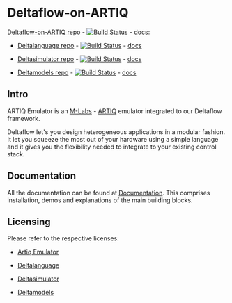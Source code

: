 # Deltaflow-on-ARTIQ

[Deltaflow-on-ARTIQ repo](https://github.com/riverlane/deltaflow-on-artiq) -
[![Build Status](http://jenkins-riverlane.northeurope.cloudapp.azure.com/buildStatus/icon?job=deltaflow-on-artiq_multibranch_build%2Fdev)](http://jenkins-riverlane.northeurope.cloudapp.azure.com/job/deltaflow-on-artiq_multibranch_build/job/dev/) -
[docs](https://riverlane.github.io/deltaflow-on-artiq):

- [Deltalanguage repo](https://github.com/riverlane/deltalanguage) -
[![Build Status](http://jenkins-riverlane.northeurope.cloudapp.azure.com/buildStatus/icon?job=deltalanguage_multibranch_build%2Fdev)](http://jenkins-riverlane.northeurope.cloudapp.azure.com/job/deltalanguage_multibranch_build/job/dev/) -
[docs](https://riverlane.github.io/deltalanguage)

- [Deltasimulator repo](https://github.com/riverlane/deltasimulator) -
[![Build Status](http://jenkins-riverlane.northeurope.cloudapp.azure.com/buildStatus/icon?job=deltasimulator_multibranch_build%2Fdev)](http://jenkins-riverlane.northeurope.cloudapp.azure.com/job/deltasimulator_multibranch_build/job/dev/) - 
[docs](https://riverlane.github.io/deltasimulator)

- [Deltamodels repo](https://github.com/riverlane/deltamodels) -
[![Build Status](http://jenkins-riverlane.northeurope.cloudapp.azure.com/buildStatus/icon?job=deltamodels_multibranch_build%2Fdev)](http://jenkins-riverlane.northeurope.cloudapp.azure.com/job/deltamodels_multibranch_build/job/dev/) -
[docs](https://riverlane.github.io/deltamodels)


## Intro

ARTIQ Emulator is an [M-Labs](https://m-labs.hk) -
[ARTIQ](https://github.com/m-labs/artiq/tree/master/artiq)
emulator integrated to our Deltaflow framework.

Deltaflow let's you design heterogeneous applications in a modular fashion.
It let you squeeze the most out of your hardware using a simple language and
it gives you the flexibility needed to integrate to your existing control stack.

## Documentation

All the documentation can be found at [Documentation](https://riverlane.github.io/deltaflow-on-artiq).
This comprises installation, demos and explanations of the main building blocks.

## Licensing

Please refer to the respective licenses:

- [Artiq Emulator](LICENSE.rst)

- [Deltalanguage](https://github.com/riverlane/deltalanguage/blob/main/LICENSE.rst)

- [Deltasimulator](https://github.com/riverlane/deltasimulator/blob/main/LICENSE.rst)

- [Deltamodels](https://github.com/riverlane/deltamodels/blob/main/LICENSE.rst)
